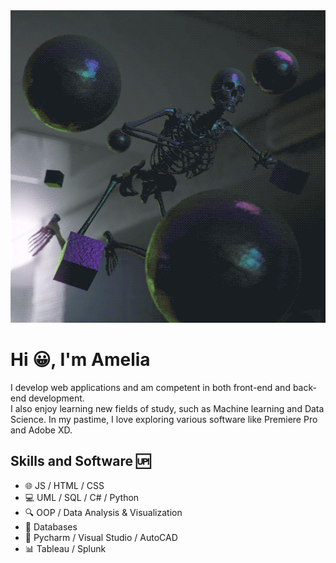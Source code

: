<img src="https://github.com/amelialia/amelialia/blob/main/skele.gif" width="800" height="500">

# Hi :grinning:, I'm Amelia

I develop web applications and am competent in both front-end and back-end development. <br/>
I also enjoy learning new fields of study, such as Machine learning and Data Science. In my pastime, I love exploring various software like Premiere Pro and Adobe XD.

## Skills and Software :up:
* :globe_with_meridians: JS / HTML / CSS
* :computer: UML / SQL / C# / Python
* :mag: OOP / Data Analysis & Visualization
* :open_file_folder: Databases
* :milky_way: Pycharm / Visual Studio / AutoCAD
* :bar_chart: Tableau / Splunk




